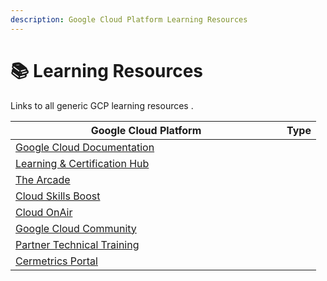 ```yaml
---
description: Google Cloud Platform Learning Resources
---
```


# 📚 Learning Resources

Links to all generic GCP learning resources .

<table><thead><tr><th width="418">Google Cloud Platform</th><th data-type="select" data-multiple>Type</th></tr></thead><tbody><tr><td><a href="https://cloud.google.com/docs">Google Cloud Documentation</a></td><td></td></tr><tr><td><a href="https://www.googlecloudcommunity.com/gc/Learning-Certification-Hub/ct-p/cloud-learning-cert-forums">Learning &#x26; Certification Hub</a></td><td></td></tr><tr><td><a href="https://go.qwiklabs.com/arcade">The Arcade</a></td><td></td></tr><tr><td><a href="https://www.cloudskillsboost.google/">Cloud Skills Boost</a></td><td></td></tr><tr><td><a href="https://cloudonair.withgoogle.com/">Cloud OnAir</a></td><td></td></tr><tr><td><a href="https://www.googlecloudcommunity.com/gc/Google-Cloud/ct-p/google-cloud">Google Cloud Community</a></td><td></td></tr><tr><td><a href="https://www.partneradvantage.goog/GCPPRM/s/trainingoverview">Partner Technical Training </a></td><td></td></tr><tr><td><a href="https://cp.certmetrics.com/google/es/login">Cermetrics Portal</a></td><td></td></tr></tbody></table>

